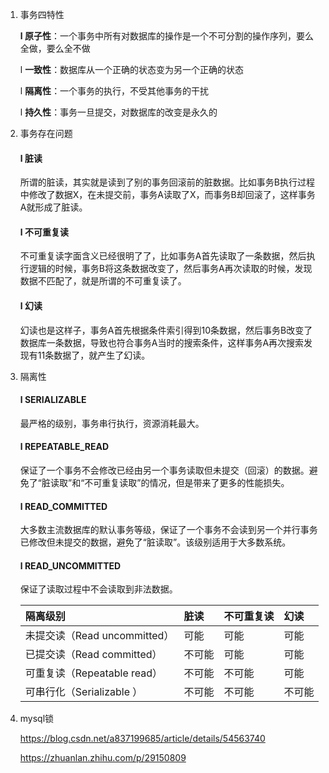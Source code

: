 1. 事务四特性

   **l 原子性**：一个事务中所有对数据库的操作是一个不可分割的操作序列，要么全做，要么全不做

   l **一致性**：数据库从一个正确的状态变为另一个正确的状态

   l **隔离性**：一个事务的执行，不受其他事务的干扰

   l **持久性**：事务一旦提交，对数据库的改变是永久的

2. 事务存在问题

   #### l **脏读**

   所谓的脏读，其实就是读到了别的事务回滚前的脏数据。比如事务B执行过程中修改了数据X，在未提交前，事务A读取了X，而事务B却回滚了，这样事务A就形成了脏读。

   #### l **不可重复读**

   不可重复读字面含义已经很明了了，比如事务A首先读取了一条数据，然后执行逻辑的时候，事务B将这条数据改变了，然后事务A再次读取的时候，发现数据不匹配了，就是所谓的不可重复读了。

   #### l **幻读**

   幻读也是这样子，事务A首先根据条件索引得到10条数据，然后事务B改变了数据库一条数据，导致也符合事务A当时的搜索条件，这样事务A再次搜索发现有11条数据了，就产生了幻读。

3. 隔离性

   #### l **SERIALIZABLE**

   最严格的级别，事务串行执行，资源消耗最大。

   #### l **REPEATABLE_READ**

   保证了一个事务不会修改已经由另一个事务读取但未提交（回滚）的数据。避免了“脏读取”和“不可重复读取”的情况，但是带来了更多的性能损失。

   #### l **READ_COMMITTED**

   大多数主流数据库的默认事务等级，保证了一个事务不会读到另一个并行事务已修改但未提交的数据，避免了“脏读取”。该级别适用于大多数系统。

   #### l **READ_UNCOMMITTED**

   保证了读取过程中不会读取到非法数据。

   | 隔离级别                     | 脏读   | 不可重复读 | 幻读   |
   | :--------------------------- | :----- | :--------- | :----- |
   | 未提交读（Read uncommitted） | 可能   | 可能       | 可能   |
   | 已提交读（Read committed）   | 不可能 | 可能       | 可能   |
   | 可重复读（Repeatable read）  | 不可能 | 不可能     | 可能   |
   | 可串行化（Serializable ）    | 不可能 | 不可能     | 不可能 |

4. mysql锁   

   https://blog.csdn.net/a837199685/article/details/54563740
   
   https://zhuanlan.zhihu.com/p/29150809